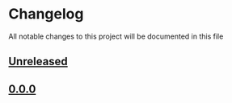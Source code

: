 # Changelog
All notable changes to this project will be documented in this file

[unreleased]: https://github.com/eugenesvk/gui-mac-cacao/compare/0.0.0...HEAD
## [Unreleased]
<!-- - ✨ __Added__ -->
  <!-- + new features -->
<!-- - Δ __Changed__ -->
  <!-- + changes in existing functionality -->
<!-- - 🐞 __Fixed__ -->
  <!-- + bug fixes -->
<!-- - 💩 __Deprecated__ -->
  <!-- + soon-to-be removed features -->
<!-- - 🗑️ __Removed__ -->
  <!-- + now removed features -->
<!-- - 🔒 __Security__ -->
  <!-- + vulnerabilities -->

[0.0.0]: https://github.com/eugenesvk/gui-mac-cacao/releases/tag/0.0.0
## [0.0.0]
